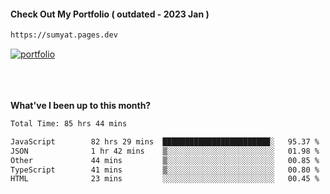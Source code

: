 #### Check Out My Portfolio ( outdated - 2023 Jan ) 
````bash
https://sumyat.pages.dev
````

<a href='https://sumyat.pages.dev/'>
    <img src='https://github.com/sumyat-aung/sumyat-aung/assets/108873224/c9b4f2be-c585-4dd3-84e1-692c3854a6d8' alt='portfolio' align='center' />
</a>


<br />
<br />


<br />
<br />

**What've I been up to this month?**

<!--START_SECTION:waka-->

```txt
Total Time: 85 hrs 44 mins

JavaScript        82 hrs 29 mins  ████████████████████████░   95.37 %
JSON              1 hr 42 mins    ▒░░░░░░░░░░░░░░░░░░░░░░░░   01.98 %
Other             44 mins         ▒░░░░░░░░░░░░░░░░░░░░░░░░   00.85 %
TypeScript        41 mins         ▒░░░░░░░░░░░░░░░░░░░░░░░░   00.80 %
HTML              23 mins         ░░░░░░░░░░░░░░░░░░░░░░░░░   00.45 %
```

<!--END_SECTION:waka-->




